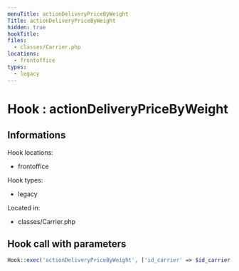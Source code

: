 ```yaml
---
menuTitle: actionDeliveryPriceByWeight
Title: actionDeliveryPriceByWeight
hidden: true
hookTitle: 
files:
  - classes/Carrier.php
locations:
  - frontoffice
types:
  - legacy
---
```


# Hook : actionDeliveryPriceByWeight

## Informations

Hook locations: 
  - frontoffice

Hook types: 
  - legacy

Located in: 
  - classes/Carrier.php

## Hook call with parameters

```php
Hook::exec('actionDeliveryPriceByWeight', ['id_carrier' => $id_carrier, 'total_weight' => $total_weight, 'id_zone' => $id_zone]);
```